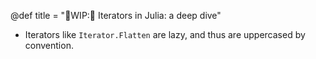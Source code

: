 @def title = "🚧WIP:🚧 Iterators in Julia: a deep dive"

- Iterators like `Iterator.Flatten` are lazy, and thus are uppercased by convention.
